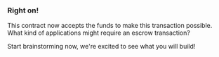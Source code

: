 ### Right on! 

This contract now accepts the funds to make this transaction possible. What kind of applications might require an escrow transaction? 

Start brainstorming now, we're excited to see what you will build!